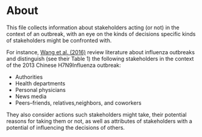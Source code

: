 # About

This file collects information about stakeholders acting (or not) in the context of an outbreak, with an eye on the kinds of decisions specific kinds of stakeholders might be confronted with. 

For instance, [Wang et al. (2016)](https://doi.org/10.1080/13669877.2016.1247377) review literature about influenza outbreaks and distinguish (see their Table 1) the following stakeholders in the context of the 2013 Chinese H7N9Influenza outbreak:
 - Authorities
 - Health departments
 - Personal physicians
 - News media
 - Peers–friends, relatives,neighbors, and coworkers
 
 They also consider actions such stakeholders might take, their potential reasons for taking them or not, as well as attributes of stakeholders with a potential of influencing the decisions of others.
